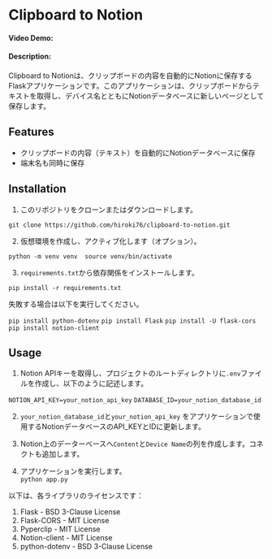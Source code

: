 # Clipboard to Notion

#### Video Demo:  <URL HERE>
#### Description:

Clipboard to Notionは、クリップボードの内容を自動的にNotionに保存するFlaskアプリケーションです。このアプリケーションは、クリップボードからテキストを取得し、デバイス名とともにNotionデータベースに新しいページとして保存します。

## Features

- クリップボードの内容（テキスト）を自動的にNotionデータベースに保存
- 端末名も同時に保存

## Installation

1. このリポジトリをクローンまたはダウンロードします。

`git clone https://github.com/hiroki76/clipboard-to-notion.git`  

2. 仮想環境を作成し、アクティブ化します（オプション）。

`python -m venv venv  source venv/bin/activate`  

3. `requirements.txt`から依存関係をインストールします。

`pip install -r requirements.txt`

失敗する場合は以下を実行してください。

`pip install python-dotenv`
`pip install Flask`
`pip install -U flask-cors`
`pip install notion-client`


## Usage

1. Notion APIキーを取得し、プロジェクトのルートディレクトリに`.env`ファイルを作成し、以下のように記述します。  

`NOTION_API_KEY=your_notion_api_key`
`DATABASE_ID=your_notion_database_id`

2. `your_notion_database_id`と`your_notion_api_key` をアプリケーションで使用するNotionデータベースのAPI_KEYとIDに更新します。

3. Notion上のデーターベースへ`Content`と`Device Name`の列を作成します。コネクトも追加します。

4. アプリケーションを実行します。  
`python app.py`

以下は、各ライブラリのライセンスです：

1. Flask - BSD 3-Clause License
2. Flask-CORS - MIT License
3. Pyperclip - MIT License
4. Notion-client - MIT License
5. python-dotenv - BSD 3-Clause License
